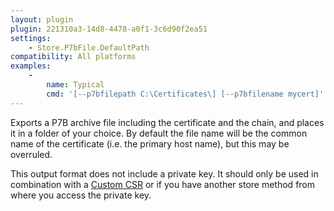 ```yaml
---
layout: plugin
plugin: 221310a3-14d8-4478-a0f1-3c6d90f2ea51
settings:
    - Store.P7bFile.DefaultPath
compatibility: All platforms
examples:
    - 
        name: Typical
        cmd: '[‑‑p7bfilepath C:\Certificates\] [‑‑p7bfilename mycert]' 
---
```

Exports a P7B archive file including the certificate and the chain, and places it in a folder of your choice. By default the 
file name will be the common name of the certificate (i.e. the primary host name), but this may be overruled.

<div class="callout-block callout-block-danger pb-1 mt-3">
    <div class="content">
        <p>This output format does not include a private key. It should only be used in combination with a <a href="/reference/plugins/source/csr">Custom CSR</a> or if you have another store method from where you access the private key.</p>
    </div>
</div>
